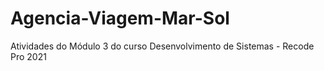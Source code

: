 # Agencia-Viagem-Mar-Sol
Atividades do Módulo 3 do curso Desenvolvimento de Sistemas - Recode Pro 2021
